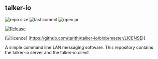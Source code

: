 ## talker-io

<img alt="repo size" src="https://img.shields.io/github/repo-size/tarithj/talker-io"/>
<img alt="last commit" src="https://img.shields.io/github/commits-since/tarithj/talker-io/latest/master"/>
<img alt="open pr" src="https://img.shields.io/github/issues-pr-raw/tarithj/talker-io"/>


[![Release](https://img.shields.io/github/release/tarithj/talker-io.svg?label=Release)](https://github.com/tarithj/talker-io/releases)

[![licence](https://img.shields.io/github/license/tarithj/talker-io)]
(https://github.com/tarithj/talker-io/blob/master/LICENSE)]

A simple command line LAN messaging software.
This repository contains the talker-io server and the talker-io client


